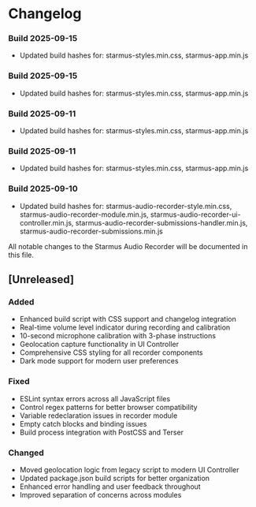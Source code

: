# Changelog

### Build 2025-09-15

- Updated build hashes for: starmus-styles.min.css, starmus-app.min.js

### Build 2025-09-15

- Updated build hashes for: starmus-styles.min.css, starmus-app.min.js

### Build 2025-09-11

- Updated build hashes for: starmus-styles.min.css, starmus-app.min.js

### Build 2025-09-11

- Updated build hashes for: starmus-styles.min.css, starmus-app.min.js

### Build 2025-09-10

- Updated build hashes for: starmus-audio-recorder-style.min.css, starmus-audio-recorder-module.min.js, starmus-audio-recorder-ui-controller.min.js, starmus-audio-recorder-submissions-handler.min.js, starmus-audio-recorder-submissions.min.js

All notable changes to the Starmus Audio Recorder will be documented in this file.

## [Unreleased]

### Added

- Enhanced build script with CSS support and changelog integration
- Real-time volume level indicator during recording and calibration
- 10-second microphone calibration with 3-phase instructions
- Geolocation capture functionality in UI Controller
- Comprehensive CSS styling for all recorder components
- Dark mode support for modern user preferences

### Fixed

- ESLint syntax errors across all JavaScript files
- Control regex patterns for better browser compatibility
- Variable redeclaration issues in recorder module
- Empty catch blocks and binding issues
- Build process integration with PostCSS and Terser

### Changed

- Moved geolocation logic from legacy script to modern UI Controller
- Updated package.json build scripts for better organization
- Enhanced error handling and user feedback throughout
- Improved separation of concerns across modules
